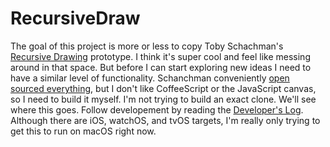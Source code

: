 # RecursiveDraw

The goal of this project is more or less to copy Toby Schachman's [Recursive Drawing](http://recursivedrawing.com) prototype. I think it's super cool and feel like messing around in that space. But before I can start exploring new ideas I need to have a similar level of functionality. Schanchman conveniently [open sourced everything](https://github.com/electronicwhisper/recursive-drawing/), but I don't like CoffeeScript or the JavaScript canvas, so I need to build it myself. I'm not trying to build an exact clone. We'll see where this goes. Follow developement by reading the [Developer's Log](https://github.com/wvdk/RecursiveDraw/tree/master/Developer's%20Log). Although there are iOS, watchOS, and tvOS targets, I'm really only trying to get this to run on macOS right now.
